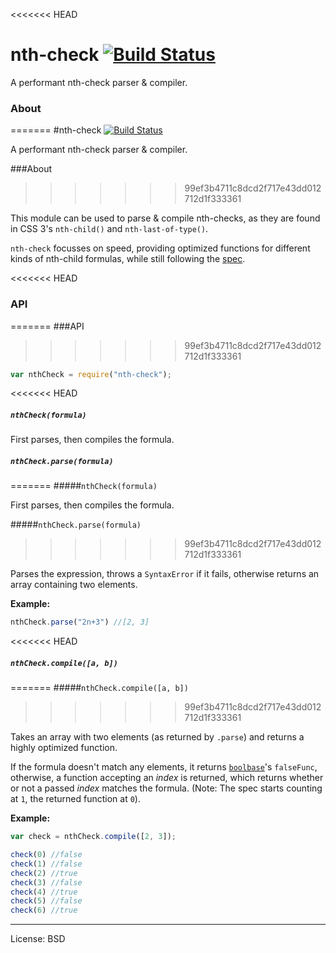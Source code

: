 <<<<<<< HEAD
# nth-check [![Build Status](https://travis-ci.org/fb55/nth-check.svg)](https://travis-ci.org/fb55/nth-check)

A performant nth-check parser & compiler.

### About
=======
#nth-check [![Build Status](https://travis-ci.org/fb55/nth-check.png)](https://travis-ci.org/fb55/nth-check)

A performant nth-check parser & compiler.

###About
>>>>>>> 99ef3b4711c8dcd2f717e43dd012712d1f333361

This module can be used to parse & compile nth-checks, as they are found in CSS 3's `nth-child()` and `nth-last-of-type()`.

`nth-check` focusses on speed, providing optimized functions for different kinds of nth-child formulas, while still following the [spec](http://www.w3.org/TR/css3-selectors/#nth-child-pseudo).

<<<<<<< HEAD
### API
=======
###API
>>>>>>> 99ef3b4711c8dcd2f717e43dd012712d1f333361

```js
var nthCheck = require("nth-check");
```

<<<<<<< HEAD
##### `nthCheck(formula)`

First parses, then compiles the formula.

##### `nthCheck.parse(formula)`
=======
#####`nthCheck(formula)`

First parses, then compiles the formula.

#####`nthCheck.parse(formula)`
>>>>>>> 99ef3b4711c8dcd2f717e43dd012712d1f333361

Parses the expression, throws a `SyntaxError` if it fails, otherwise returns an array containing two elements.

__Example:__

```js
nthCheck.parse("2n+3") //[2, 3]
```

<<<<<<< HEAD
##### `nthCheck.compile([a, b])`
=======
#####`nthCheck.compile([a, b])`
>>>>>>> 99ef3b4711c8dcd2f717e43dd012712d1f333361

Takes an array with two elements (as returned by `.parse`) and returns a highly optimized function.

If the formula doesn't match any elements, it returns [`boolbase`](https://github.com/fb55/boolbase)'s `falseFunc`, otherwise, a function accepting an _index_ is returned, which returns whether or not a passed _index_ matches the formula. (Note: The spec starts counting at `1`, the returned function at `0`).

__Example:__
```js
var check = nthCheck.compile([2, 3]);

check(0) //false
check(1) //false
check(2) //true
check(3) //false
check(4) //true
check(5) //false
check(6) //true
```

---
License: BSD
